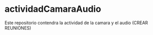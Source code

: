 # actividadCamaraAudio
Este repositorio contendra la actividad de la camara y el audio (CREAR REUNIONES)
